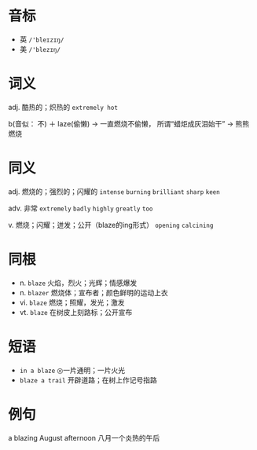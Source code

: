 # 音标

- 英 `/'bleɪzɪŋ/`
- 美 `/'blezɪŋ/`

# 词义

adj. 酷热的；炽热的
`extremely hot`



b(音似： 不) ＋ laze(偷懒) → 一直燃烧不偷懒， 所谓“蜡炬成灰泪始干” → 熊熊燃烧

# 同义

adj. 燃烧的；强烈的；闪耀的
`intense` `burning` `brilliant` `sharp` `keen`

adv. 非常
`extremely` `badly` `highly` `greatly` `too`

v. 燃烧；闪耀；迸发；公开（blaze的ing形式）
`opening` `calcining`

# 同根

- n. `blaze` 火焰，烈火；光辉；情感爆发
- n. `blazer` 燃烧体；宣布者；颜色鲜明的运动上衣
- vi. `blaze` 燃烧；照耀，发光；激发
- vt. `blaze` 在树皮上刻路标；公开宣布

# 短语

- `in a blaze` ◎一片通明；一片火光
- `blaze a trail` 开辟道路；在树上作记号指路

# 例句

a blazing August afternoon
八月一个炎热的午后


